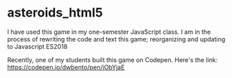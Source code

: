 # asteroids_html5

I have used this game in my one-semester JavaScript class.  I am in the process of rewriting the code and text this game; reorganizing and updating to Javascript ES2018 

Recently, one of my students built this game on Codepen.  Here's the link:  https://codepen.io/dwbento/pen/jObYjaE 
